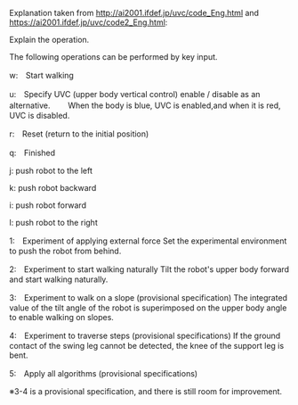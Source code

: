 Explanation taken from http://ai2001.ifdef.jp/uvc/code_Eng.html and https://ai2001.ifdef.jp/uvc/code2_Eng.html:

Explain the operation.

The following operations can be performed by key input.

w:　Start walking

u:　Specify UVC (upper body vertical control) enable / disable as an alternative.
　　When the body is blue, UVC is enabled,and when it is red, UVC is disabled.

r:　Reset (return to the initial position)

q:　Finished 

j: push robot to the left

k: push robot backward

i: push robot forward

l: push robot to the right

1:　Experiment of applying external force
Set the experimental environment to push the robot from behind.

2:　Experiment to start walking naturally
Tilt the robot's upper body forward and start walking naturally.

3:　Experiment to walk on a slope (provisional specification)
The integrated value of the tilt angle of the robot is superimposed on the upper body angle to enable walking on slopes.

4:　Experiment to traverse steps (provisional specifications)
If the ground contact of the swing leg cannot be detected, the knee of the support leg is bent.

5:　Apply all algorithms (provisional specifications)

※3-4 is a provisional specification, and there is still room for improvement. 